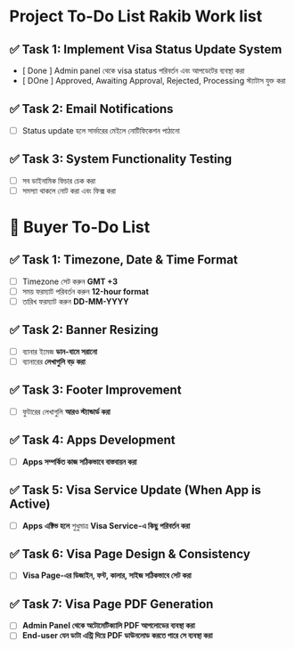 # Project To-Do List Rakib Work list

## ✅ Task 1: Implement Visa Status Update System

-   [ Done ] Admin panel থেকে visa status পরিবর্তন এবং আপডেটের ব্যবস্থা করা
-   [ DOne ] Approved, Awaiting Approval, Rejected, Processing স্ট্যাটাস যুক্ত করা

## ✅ Task 2: Email Notifications

-   [ ] Status update হলে সার্ভারের মেইলে নোটিফিকেশন পাঠানো

## ✅ Task 3: System Functionality Testing

-   [ ] সব ডাইনামিক ফিচার চেক করা
-   [ ] সমস্যা থাকলে নোট করা এবং ফিক্স করা

# 📝 Buyer To-Do List

## ✅ Task 1: Timezone, Date & Time Format

-   [ ] Timezone সেট করুন **GMT +3**
-   [ ] সময় ফরম্যাট পরিবর্তন করুন **12-hour format**
-   [ ] তারিখ ফরম্যাট করুন **DD-MM-YYYY**

## ✅ Task 2: Banner Resizing

-   [ ] ব্যানার ইমেজ **ডান-বামে সরানো**
-   [ ] ব্যানারের **লেখাগুলি বড় করা**

## ✅ Task 3: Footer Improvement

-   [ ] ফুটারের লেখাগুলি **আরও স্ট্যান্ডার্ড করা**

## ✅ Task 4: Apps Development

-   [ ] **Apps সম্পর্কিত কাজ সঠিকভাবে বাস্তবায়ন করা**

## ✅ Task 5: Visa Service Update (When App is Active)

-   [ ] **Apps এক্টিভ হলে** শুধুমাত্র **Visa Service-এ কিছু পরিবর্তন করা**

## ✅ Task 6: Visa Page Design & Consistency

-   [ ] **Visa Page-এর ডিজাইন, ফন্ট, কালার, সাইজ সঠিকভাবে সেট করা**

## ✅ Task 7: Visa Page PDF Generation

-   [ ] **Admin Panel থেকে অটোমেটিক্যালি PDF আপলোডের ব্যবস্থা করা**
-   [ ] **End-user যেন ডাটা এন্ট্রি দিয়ে PDF ডাউনলোড করতে পারে সে ব্যবস্থা করা**
